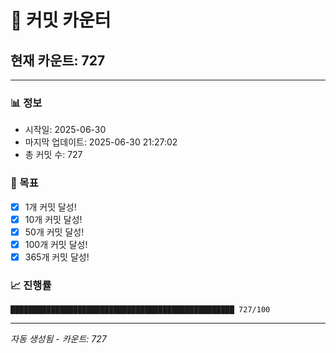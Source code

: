 # 🔢 커밋 카운터

## 현재 카운트: 727

---

### 📊 정보
- 시작일: 2025-06-30
- 마지막 업데이트: 2025-06-30 21:27:02
- 총 커밋 수: 727

### 🎯 목표
- [x] 1개 커밋 달성!
- [x] 10개 커밋 달성!
- [x] 50개 커밋 달성!
- [x] 100개 커밋 달성!
- [x] 365개 커밋 달성!

### 📈 진행률
```
██████████████████████████████████████████████████ 727/100
```

---
*자동 생성됨 - 카운트: 727*
